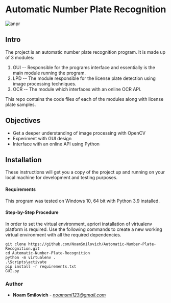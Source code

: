 # **Automatic Number Plate Recognition**
![anpr](https://github.com/NoamSmilovich/ANPR/blob/2b4c1aa30e34cf829b454ee81df90219155aa819/JPGs/anpr.jpg)
## Intro
The project is an automatic number plate recognition program. It is made up of 3 modules:
 1. GUI -- Responsible for the programs interface and essentially is the main module running the program.
 2. LPD -- The module responsible for the license plate detection using image processing techniques.
 3. OCR -- The module which interfaces with an online OCR API.

This repo contains the code files of each of the modules along with license plate samples.

## Objectives
- Get a deeper understanding of image processing with OpenCV
- Experiment with GUI design
- Interface with an online API using Python

## Installation
These instructions will get you a copy of the project up and running on your local machine for development and testing purposes.
#### Requirements
This program was tested on Windows 10, 64 bit with Python 3.9 installed.
#### Step-by-Step Procedure
In order to set the virtual environment, apriori installation of virtualenv platform is required.
Use the following commands to create a new working virtual environment with all the required dependencies.
```
git clone https://github.com/NoamSmilovich/Automatic-Number-Plate-Recognition.git
cd Automatic-Number-Plate-Recognition
python -m virtualenv .
.\Scripts\activate
pip install -r requirements.txt
GUI.py
```

### Author
* **Noam Smilovich** - *noamsmi123@gmail.com*

